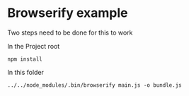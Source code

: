 # Browserify example

Two steps need to be done for this to work

In the Project root

    npm install

In this folder

    ../../node_modules/.bin/browserify main.js -o bundle.js

